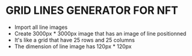 # GRID LINES GENERATOR FOR NFT

- Import all line images
- Create 3000px * 3000px image that has an image of line positionned
- It's like a grid that have 25 rows and 25 columns
- The dimension of line image has 120px * 120px
